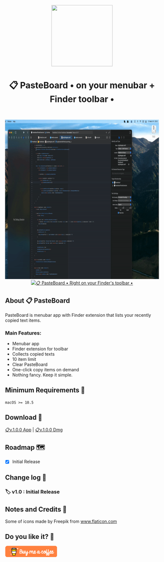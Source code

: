 <div align="center">
	<img src="https://imgur.com/h1IugUK.png" width="200" height="200" />
	<h1><strong>📋 PasteBoard • on your menubar + Finder toolbar •</strong> </h1>
	
</div>
<br>

<p align="center">
<a href="https://apps.apple.com/us/app/tabbynote-micro-note-taking/id1555858947" target="_blank">
    <img
      src="https://raw.githubusercontent.com/stevenselcuk/PasteBoard/main/demo2.gif"
      height="520"
      alt="📋 PasteBoard • Right on your menubar •"
      title="📋 PasteBoard • Right on your menubar toolbar •"
    />
	 <img
      src="https://raw.githubusercontent.com/stevenselcuk/PasteBoard/main/demo1.gif"
      height="520"
      alt="📋 PasteBoard • Right on your Finder's toolbar •"
      title="📋 PasteBoard • Right on your Finder's toolbar •"
    /></a>
	
  </p>
 

## About 📋 PasteBoard

PasteBoard is menubar app with Finder extension that lists your recently copied text items. 


### Main Features:

- Menubar app
- Finder extension for toolbar
- Collects copied texts
- 10 item limit
- Clear PasteBoard
- One-click copy items on demand
- Nothing fancy. Keep it simple.


## Minimum Requirements 🤔

`macOS >= 10.5`

## Download 🚀

[📋v.1.0.0 App](https://github.com/stevenselcuk/PasteBoard/releases/download/v.1.0.0/PasteBoard.zip) | [📋v.1.0.0 Dmg](https://github.com/stevenselcuk/PasteBoard/releases/download/v.1.0.0/PasteBoard.1.0.dmg)

## Roadmap 🗺

- [X] Initial Release


## Change log 🧠

### 🏷 v1.0 : Initial Release


## Notes and Credits 🍍

Some of icons made by Freepik from www.flaticon.com

## Do you like it? 🙌

[![Buy Me A Coffee](https://raw.githubusercontent.com/stevenselcuk/palamut/master/tools/orange_img.png)](https://www.buymeacoffee.com/stevenselcuk)


